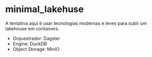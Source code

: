 # minimal_lakehuse
A tentativa aqui é usar tecnologias modernas e leves para subir um lakehouse em containers.

- Orquestrador: Dagster
- Engine: DuckDB
- Object Storage: MinIO
